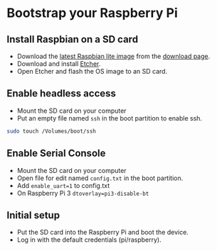 # Bootstrap your Raspberry Pi

## Install Raspbian on a SD card

* Download the [latest Raspbian lite image][1] from the [download page][2].
* Download and install [Etcher][3].
* Open Etcher and flash the OS image to an SD card.

[1]: https://downloads.raspberrypi.org/raspbian_lite_latest
[2]: https://www.raspberrypi.org/downloads/raspbian/
[3]: https://etcher.io/

## Enable headless access
* Mount the SD card on your computer
* Put an empty file named `ssh` in the boot partition to enable ssh.
```bash
sudo touch /Volumes/boot/ssh
```

## Enable Serial Console

* Mount the SD card on your computer
* Open file for edit named `config.txt` in the boot partition.
* Add `enable_uart=1` to config.txt
* On Raspberry Pi 3 `dtoverlay=pi3-disable-bt`

## Initial setup

* Put the SD card into the Raspberry Pi and boot the device.
* Log in with the default credentials (pi/raspberry).
